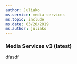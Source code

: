 ```yaml
---
author: Juliako
ms.service: media-services
ms.topic: include
ms.date: 03/20/2019
ms.author: juliako
---
```


### Media Services v3 (latest)
dfasdf